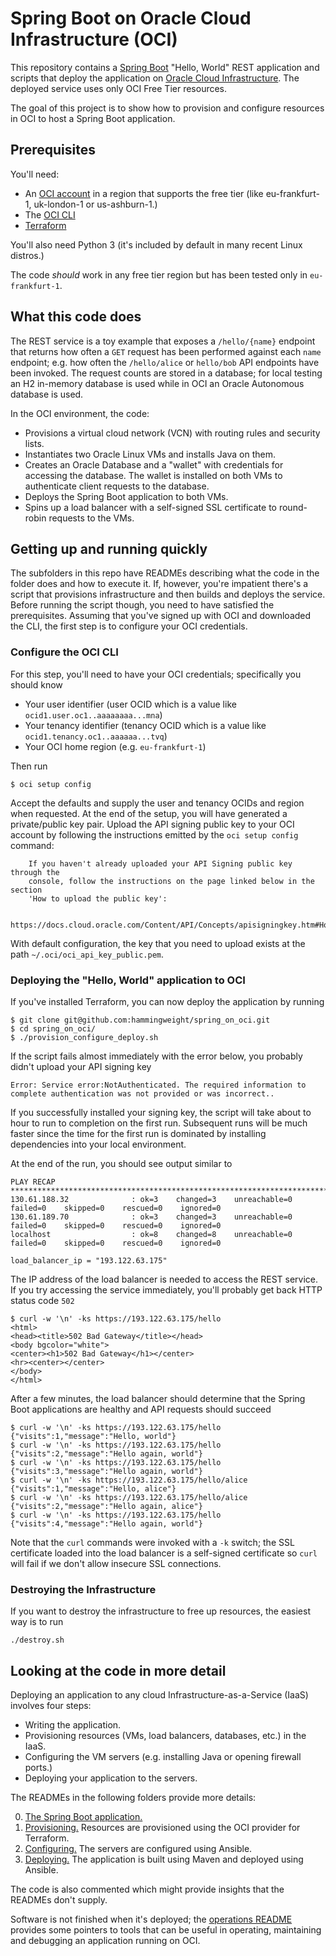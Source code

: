 # Spring Boot on Oracle Cloud Infrastructure (OCI)
This repository contains a [Spring Boot](https://spring.io/projects/spring-boot) "Hello, World" REST application and scripts that deploy the application on [Oracle Cloud Infrastructure](https://cloud.oracle.com). The deployed service uses 
only OCI Free Tier resources.

The goal of this project is to show how to provision and configure resources in OCI to host a Spring Boot application.

## Prerequisites
You'll need:
 * An [OCI account](https://www.oracle.com/cloud/free/) in a region that supports the free tier (like eu-frankfurt-1, uk-london-1 or us-ashburn-1.)
 * The [OCI CLI](https://docs.oracle.com/en-us/iaas/Content/API/SDKDocs/cliinstall.htm)
 * [Terraform](https://www.terraform.io/downloads.html)
 
You'll also need Python 3 (it's included by default in many recent Linux distros.)

The code *should* work in any free tier region but has been tested only in `eu-frankfurt-1`.

## What this code does
The REST service is a toy example that exposes a `/hello/{name}` endpoint that returns how often a `GET` request has been performed against each `name` endpoint; e.g. how often the `/hello/alice` or `hello/bob` API endpoints have been invoked. The request counts are stored in a database; for local testing an H2 in-memory database is used while in OCI an Oracle Autonomous database is used.

In the OCI environment, the code:
 * Provisions a virtual cloud network (VCN) with routing rules and security lists.
 * Instantiates two Oracle Linux VMs and installs Java on them.
 * Creates an Oracle Database and a "wallet" with credentials for accessing the database. The wallet is installed on both VMs to authenticate client requests to the database.
 * Deploys the Spring Boot application to both VMs.
 * Spins up a load balancer with a self-signed SSL certificate to round-robin requests to the VMs.

## Getting up and running quickly
The subfolders in this repo have READMEs describing what the code in the folder does and how to execute it. If, however, you're impatient there's a script that provisions 
infrastructure and then builds and deploys the service. Before running the script though, you need to have satisfied the prerequisites. Assuming that you've signed up with OCI 
and downloaded the CLI, the first step is to configure your OCI credentials.

### Configure the OCI CLI
For this step, you'll need to have your OCI credentials; specifically you should know
 * Your user identifier (user OCID which is a value like `ocid1.user.oc1..aaaaaaaa...mna`)
 * Your tenancy identifier (tenancy OCID which is a value like `ocid1.tenancy.oc1..aaaaaa...tvq`)
 * Your OCI home region (e.g. `eu-frankfurt-1`) 
 
 Then run

```
$ oci setup config
```

Accept the defaults and supply the user and tenancy OCIDs and region when requested. At the end of the setup, you will have generated a private/public key pair. Upload the
API signing public key to your OCI account by following the instructions emitted by the `oci setup config` command:

```
    If you haven't already uploaded your API Signing public key through the
    console, follow the instructions on the page linked below in the section
    'How to upload the public key':

        https://docs.cloud.oracle.com/Content/API/Concepts/apisigningkey.htm#How2
```

With default configuration, the key that you need to upload exists at the path `~/.oci/oci_api_key_public.pem`.


### Deploying the "Hello, World" application to OCI
If you've installed Terraform, you can now deploy the application by running

```
$ git clone git@github.com:hammingweight/spring_on_oci.git
$ cd spring_on_oci/
$ ./provision_configure_deploy.sh
```

If the script fails almost immediately with the error below, you probably didn't upload your API signing key

```
Error: Service error:NotAuthenticated. The required information to complete authentication was not provided or was incorrect..
```

If you successfully installed your signing key, the script will take about to hour to run to completion on the first run. Subsequent runs will be much faster since the time for
the first run is dominated by installing dependencies into your local environment.

At the end of the run, you should see output similar to

```
PLAY RECAP **********************************************************************************************************
130.61.188.32              : ok=3    changed=3    unreachable=0    failed=0    skipped=0    rescued=0    ignored=0
130.61.189.70              : ok=3    changed=3    unreachable=0    failed=0    skipped=0    rescued=0    ignored=0
localhost                  : ok=8    changed=8    unreachable=0    failed=0    skipped=0    rescued=0    ignored=0

load_balancer_ip = "193.122.63.175"
```

The IP address of the load balancer is needed to access the REST service. If you try accessing the service immediately, you'll probably get back HTTP status code `502`

```
$ curl -w '\n' -ks https://193.122.63.175/hello
<html>
<head><title>502 Bad Gateway</title></head>
<body bgcolor="white">
<center><h1>502 Bad Gateway</h1></center>
<hr><center></center>
</body>
</html>
```

After a few minutes, the load balancer should determine that the Spring Boot applications are healthy and API requests should succeed

```
$ curl -w '\n' -ks https://193.122.63.175/hello
{"visits":1,"message":"Hello, world"}
$ curl -w '\n' -ks https://193.122.63.175/hello
{"visits":2,"message":"Hello again, world"}
$ curl -w '\n' -ks https://193.122.63.175/hello
{"visits":3,"message":"Hello again, world"}
$ curl -w '\n' -ks https://193.122.63.175/hello/alice
{"visits":1,"message":"Hello, alice"}
$ curl -w '\n' -ks https://193.122.63.175/hello/alice
{"visits":2,"message":"Hello again, alice"}
$ curl -w '\n' -ks https://193.122.63.175/hello
{"visits":4,"message":"Hello again, world"}
```

Note that the `curl` commands were invoked with a `-k` switch; the SSL certificate loaded into the load balancer is a self-signed certificate so `curl` will fail if we don't
allow insecure SSL connections.

### Destroying the Infrastructure
If you want to destroy the infrastructure to free up resources, the easiest way is to run

```
./destroy.sh
```

## Looking at the code in more detail
Deploying an application to any cloud Infrastructure-as-a-Service (IaaS) involves four steps:
 * Writing the application.
 * Provisioning resources (VMs, load balancers, databases, etc.) in the IaaS.
 * Configuring the VM servers (e.g. installing Java or opening firewall ports.)
 * Deploying your application to the servers.
 
 The READMEs in the following folders provide more details:
 
 0. [The Spring Boot application.](./0_spring_application#readme)
 1. [Provisioning.](./1_provision#readme) Resources are provisioned using the OCI provider for Terraform.
 2. [Configuring.](./2_configure#readme) The servers are configured using Ansible.
 3. [Deploying.](./3_deploy#readme) The application is built using Maven and deployed using Ansible.
  
  The code is also commented which might provide insights that the READMEs don't supply.

Software is not finished when it's deployed; the [operations README](./4_operations#readme) provides some pointers
to tools that can be useful in operating, maintaining and debugging an application running on OCI.
